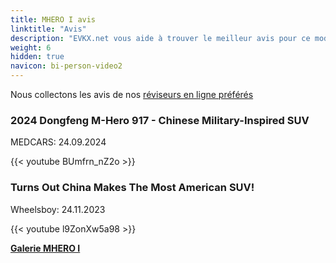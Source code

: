 ```yaml
---
title: MHERO I avis
linktitle: "Avis"
description: "EVKX.net vous aide à trouver le meilleur avis pour ce modèle."
weight: 6
hidden: true
navicon: bi-person-video2
---
```

Nous collectons les avis de nos [réviseurs en ligne préférés](../../../../../guides/evreviewers/)

<div class="container text-center shadow p-2 pe-4 mb-5 bg-body-tertiary rounded border">
<h3>2024 Dongfeng M-Hero 917 - Chinese Military-Inspired SUV</h3>
<p>MEDCARS: 24.09.2024</p>

{{< youtube BUmfrn_nZ2o >}}

</div>
<div class="container text-center shadow p-2 pe-4 mb-5 bg-body-tertiary rounded border">
<h3>Turns Out China Makes The Most American SUV!</h3>
<p>Wheelsboy: 24.11.2023</p>

{{< youtube l9ZonXw5a98 >}}

</div>
<div class="mt-3 mb-3">
<a href="../gallery/" class="text-decoration-none text-black">
<strong><i class="bi-arrow-left"></i>Galerie  </strong>
</a>
<a href="../" class="text-decoration-none text-black float-end">
<strong>MHERO I <i class="bi-arrow-right"></i></strong>
</a>
</div>
